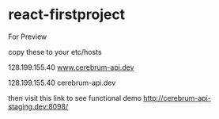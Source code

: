 # react-firstproject

For Preview

copy these to your etc/hosts

128.199.155.40 www.cerebrum-api.dev

128.199.155.40 cerebrum-api.dev

then visit this link to see functional demo http://cerebrum-api-staging.dev:8098/


